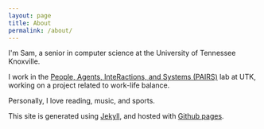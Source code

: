 ```yaml
---
layout: page
title: About
permalink: /about/
---
```

I'm Sam, a senior in computer science at the University of Tennessee Knoxville.

I work in the [People, Agents, InteRactions, and Systems (PAIRS)][pairs] lab at UTK, working on a project related to work-life balance.

Personally, I love reading, music, and sports.

This site is generated using [Jekyll][jekyll], and hosted with [Github pages][github-pages].

[pairs]: https://pairs.eecs.utk.edu/
[jekyll]: https://jekyllrb.com/
[github-pages]: https://pages.github.com/
